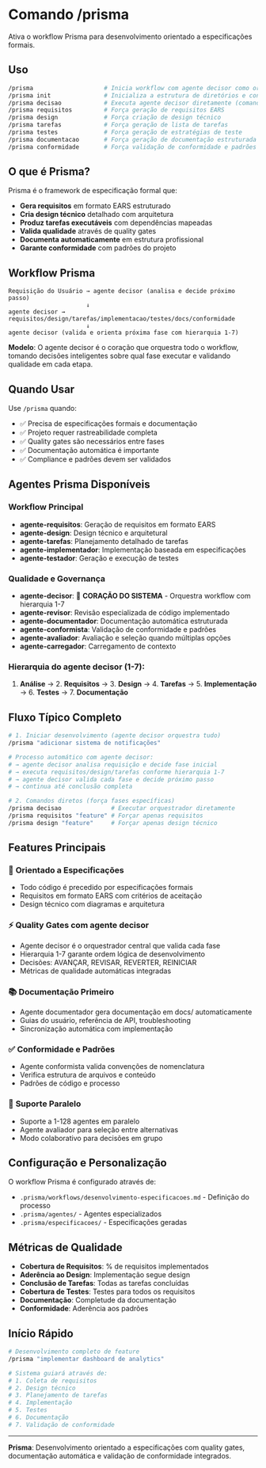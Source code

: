 # Comando /prisma

Ativa o workflow Prisma para desenvolvimento orientado a especificações formais.

## Uso

```bash
/prisma                    # Inicia workflow com agente decisor como orquestrador
/prisma init               # Inicializa a estrutura de diretórios e configuração do Prisma
/prisma decisao            # Executa agente decisor diretamente (comando principal)
/prisma requisitos         # Força geração de requisitos EARS
/prisma design             # Força criação de design técnico
/prisma tarefas            # Força geração de lista de tarefas
/prisma testes             # Força geração de estratégias de teste
/prisma documentacao       # Força geração de documentação estruturada
/prisma conformidade       # Força validação de conformidade e padrões
```

## O que é Prisma?

Prisma é o framework de especificação formal que:

- **Gera requisitos** em formato EARS estruturado
- **Cria design técnico** detalhado com arquitetura
- **Produz tarefas executáveis** com dependências mapeadas
- **Valida qualidade** através de quality gates
- **Documenta automaticamente** em estrutura profissional
- **Garante conformidade** com padrões do projeto

## Workflow Prisma

```
Requisição do Usuário → agente decisor (analisa e decide próximo passo)
                      ↓
agente decisor → requisitos/design/tarefas/implementacao/testes/docs/conformidade
                      ↓
agente decisor (valida e orienta próxima fase com hierarquia 1-7)
```

**Modelo**: O agente decisor é o coração que orquestra todo o workflow, tomando decisões inteligentes sobre qual fase executar e validando qualidade em cada etapa.

## Quando Usar

Use `/prisma` quando:

- ✅ Precisa de especificações formais e documentação
- ✅ Projeto requer rastreabilidade completa
- ✅ Quality gates são necessários entre fases
- ✅ Documentação automática é importante
- ✅ Compliance e padrões devem ser validados

## Agentes Prisma Disponíveis

### Workflow Principal

- **agente-requisitos**: Geração de requisitos em formato EARS
- **agente-design**: Design técnico e arquitetural
- **agente-tarefas**: Planejamento detalhado de tarefas
- **agente-implementador**: Implementação baseada em especificações
- **agente-testador**: Geração e execução de testes

### Qualidade e Governança

- **agente-decisor**: 🧠 **CORAÇÃO DO SISTEMA** - Orquestra workflow com hierarquia 1-7
- **agente-revisor**: Revisão especializada de código implementado
- **agente-documentador**: Documentação automática estruturada
- **agente-conformista**: Validação de conformidade e padrões
- **agente-avaliador**: Avaliação e seleção quando múltiplas opções
- **agente-carregador**: Carregamento de contexto

### Hierarquia do agente decisor (1-7):

1. **Análise** → 2. **Requisitos** → 3. **Design** → 4. **Tarefas** → 5. **Implementação** → 6. **Testes** → 7. **Documentação**

## Fluxo Típico Completo

```bash
# 1. Iniciar desenvolvimento (agente decisor orquestra tudo)
/prisma "adicionar sistema de notificações"

# Processo automático com agente decisor:
# → agente decisor analisa requisição e decide fase inicial
# → executa requisitos/design/tarefas conforme hierarquia 1-7
# → agente decisor valida cada fase e decide próximo passo
# → continua até conclusão completa

# 2. Comandos diretos (força fases específicas)
/prisma decisao              # Executar orquestrador diretamente
/prisma requisitos "feature" # Forçar apenas requisitos
/prisma design "feature"     # Forçar apenas design técnico
```

## Features Principais

### 🎯 **Orientado a Especificações**

- Todo código é precedido por especificações formais
- Requisitos em formato EARS com critérios de aceitação
- Design técnico com diagramas e arquitetura

### ⚡ **Quality Gates com agente decisor**

- Agente decisor é o orquestrador central que valida cada fase
- Hierarquia 1-7 garante ordem lógica de desenvolvimento
- Decisões: AVANÇAR, REVISAR, REVERTER, REINICIAR
- Métricas de qualidade automáticas integradas

### 📚 **Documentação Primeiro**

- Agente documentador gera documentação em docs/ automaticamente
- Guias do usuário, referência de API, troubleshooting
- Sincronização automática com implementação

### ✅ **Conformidade e Padrões**

- Agente conformista valida convenções de nomenclatura
- Verifica estrutura de arquivos e conteúdo
- Padrões de código e processo

### 🔀 **Suporte Paralelo**

- Suporte a 1-128 agentes em paralelo
- Agente avaliador para seleção entre alternativas
- Modo colaborativo para decisões em grupo

## Configuração e Personalização

O workflow Prisma é configurado através de:

- `.prisma/workflows/desenvolvimento-especificacoes.md` - Definição do processo
- `.prisma/agentes/` - Agentes especializados
- `.prisma/especificacoes/` - Especificações geradas

## Métricas de Qualidade

- **Cobertura de Requisitos**: % de requisitos implementados
- **Aderência ao Design**: Implementação segue design
- **Conclusão de Tarefas**: Todas as tarefas concluídas
- **Cobertura de Testes**: Testes para todos os requisitos
- **Documentação**: Completude da documentação
- **Conformidade**: Aderência aos padrões

## Início Rápido

```bash
# Desenvolvimento completo de feature
/prisma "implementar dashboard de analytics"

# Sistema guiará através de:
# 1. Coleta de requisitos
# 2. Design técnico
# 3. Planejamento de tarefas
# 4. Implementação
# 5. Testes
# 6. Documentação
# 7. Validação de conformidade
```

---

**Prisma**: Desenvolvimento orientado a especificações com quality gates, documentação automática e validação de conformidade integrados.
